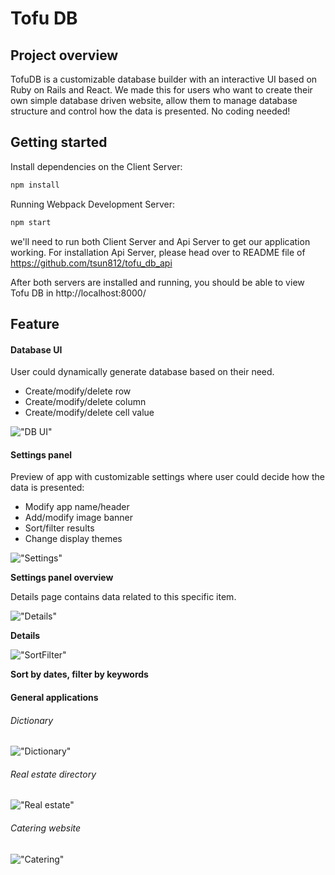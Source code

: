 # Tofu DB

## Project overview

TofuDB is a customizable database builder with an interactive UI based on Ruby on Rails and React. We made this for users who want to create their own simple database driven website, allow them to manage database structure and control how the data is presented. No coding needed!

## Getting started
Install dependencies on the Client Server:
```sh
npm install
```
Running Webpack Development Server:
```sh
npm start
```
we'll need to run both Client Server and Api Server to get our application working. For installation Api Server, please head over to README file of https://github.com/tsun812/tofu_db_api 

After both servers are installed and running, you should be able to view Tofu DB in http://localhost:8000/

## Feature

#### Database UI
User could dynamically generate database based on their need.
- Create/modify/delete row
- Create/modify/delete column
- Create/modify/delete cell value

!["DB UI"](https://github.com/tsun812/tofu_db/blob/master/docs/DBUI.gif)

#### Settings panel

Preview of app with customizable settings where user could decide how the data is presented:

- Modify app name/header
- Add/modify image banner
- Sort/filter results
- Change display themes

!["Settings"](https://github.com/tsun812/tofu_db/blob/master/docs/Settings.png)

<b>Settings panel overview</b>

Details page contains data related to this specific item.

!["Details"](https://github.com/tsun812/tofu_db/blob/master/docs/Details.gif)

<b>Details</b>

!["SortFilter"](https://github.com/tsun812/tofu_db/blob/master/docs/SoftFilter.png)

<b>Sort by dates, filter by keywords</b>

#### General applications

###### Dictionary

!["Dictionary"](https://github.com/tsun812/tofu_db/blob/master/docs/Dictionary.png)

###### Real estate directory

!["Real estate"](https://github.com/tsun812/tofu_db/blob/master/docs/Realestate.png)

###### Catering website

!["Catering"](https://github.com/tsun812/tofu_db/blob/master/docs/Catering.png)
